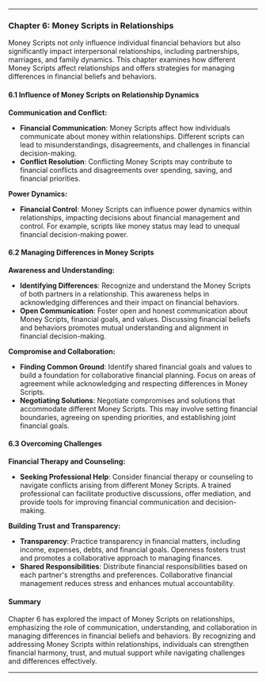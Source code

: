 
---

### Chapter 6: Money Scripts in Relationships

Money Scripts not only influence individual financial behaviors but also significantly impact interpersonal relationships, including partnerships, marriages, and family dynamics. This chapter examines how different Money Scripts affect relationships and offers strategies for managing differences in financial beliefs and behaviors.

#### 6.1 Influence of Money Scripts on Relationship Dynamics

**Communication and Conflict:**
- **Financial Communication**: Money Scripts affect how individuals communicate about money within relationships. Different scripts can lead to misunderstandings, disagreements, and challenges in financial decision-making.
- **Conflict Resolution**: Conflicting Money Scripts may contribute to financial conflicts and disagreements over spending, saving, and financial priorities.

**Power Dynamics:**
- **Financial Control**: Money Scripts can influence power dynamics within relationships, impacting decisions about financial management and control. For example, scripts like money status may lead to unequal financial decision-making power.

#### 6.2 Managing Differences in Money Scripts

**Awareness and Understanding:**
- **Identifying Differences**: Recognize and understand the Money Scripts of both partners in a relationship. This awareness helps in acknowledging differences and their impact on financial behaviors.
- **Open Communication**: Foster open and honest communication about Money Scripts, financial goals, and values. Discussing financial beliefs and behaviors promotes mutual understanding and alignment in financial decision-making.

**Compromise and Collaboration:**
- **Finding Common Ground**: Identify shared financial goals and values to build a foundation for collaborative financial planning. Focus on areas of agreement while acknowledging and respecting differences in Money Scripts.
- **Negotiating Solutions**: Negotiate compromises and solutions that accommodate different Money Scripts. This may involve setting financial boundaries, agreeing on spending priorities, and establishing joint financial goals.

#### 6.3 Overcoming Challenges

**Financial Therapy and Counseling:**
- **Seeking Professional Help**: Consider financial therapy or counseling to navigate conflicts arising from different Money Scripts. A trained professional can facilitate productive discussions, offer mediation, and provide tools for improving financial communication and decision-making.

**Building Trust and Transparency:**
- **Transparency**: Practice transparency in financial matters, including income, expenses, debts, and financial goals. Openness fosters trust and promotes a collaborative approach to managing finances.
- **Shared Responsibilities**: Distribute financial responsibilities based on each partner's strengths and preferences. Collaborative financial management reduces stress and enhances mutual accountability.

#### Summary

Chapter 6 has explored the impact of Money Scripts on relationships, emphasizing the role of communication, understanding, and collaboration in managing differences in financial beliefs and behaviors. By recognizing and addressing Money Scripts within relationships, individuals can strengthen financial harmony, trust, and mutual support while navigating challenges and differences effectively.

---
